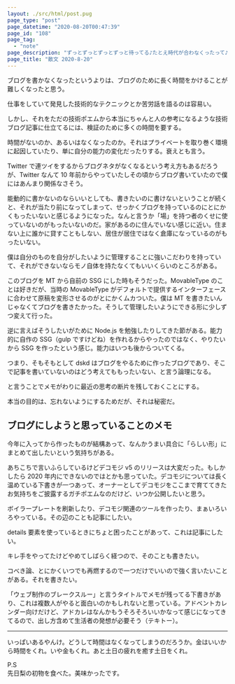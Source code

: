 ```yaml
---
layout: ./src/html/post.pug
page_type: "post"
page_datetime: "2020-08-20T00:47:39"
page_id: "108"
page_tag:
  - "note"
page_description: "ずっとずっとずっとずっと待ってる♪たとえ時代が合わなくったって♪"
page_title: "散文 2020-8-20"
---
```


ブログを書かなくなったというよりは、ブログのために長く時間をかけることが難しくなったと思う。

仕事をしていて発見した技術的なテクニックとか苦労話を語るのは容易い。

しかし、それをただの技術ポエムから本当にちゃんと人の参考になるような技術ブログ記事に仕立てるには、検証のために多くの時間を要する。

時間がないのか、あるいはなくなったのか。それはプライベートを取り巻く環境に起因していたり、単に自分の能力の変化だったりする。衰えとも言う。

Twitter で連ツイをするからブログネタがなくなるという考え方もあるだろうが、Twitter なんて 10 年前からやっていたしその頃からブログ書いていたので僕にはあんまり関係なさそう。

能動的に書かないのならいいとしても、書きたいのに書けないということが続くと、それが当たり前になってしまって、せっかくブログを持っているのにとにかくもったいないと感じるようになった。なんと言うか「場」を持つ者のくせに使っていないのがもったいないのだ。家があるのに住んでいない感じに近い。住まない上に誰かに貸すこともしない、居住が居住ではなく倉庫になっているのがもったいない。

僕は自分のものを自分がしたいように管理することに強いこだわりを持っていて、それができないならモノ自体を持たなくてもいいくらいのところがある。

このブログを MT から自前の SSG にした時もそうだった。MovableType のことは好きだが、当時の MovableType がデフォルトで提供するインターフェースに合わせて原稿を変形させるのがとにかくムカついた。僕は MT を書きたいんじゃなくてブログを書きたかった。そうして管理したいようにできる形に少しずつ変えて行った。

逆に言えばそうしたいがために Node.js を勉強したりしてきた節がある。能力的に自作の SSG（gulp ですけどね）を作れるからやったのではなく、やりたいから SSG を作ったという感じ。能力はいつも後からついてくる。

つまり、そもそもとして dskd はブログをやるために作ったブログであり、そこで記事を書いていないのはどう考えてももったいない、と言う論理になる。

と言うことでメモがわりに最近の思考の断片を残しておくことにする。

本当の目的は、忘れないようにするためだが、それは秘密だ。

## ブログにしようと思っていることのメモ

今年に入ってから作ったものが結構あって、なんかうまい具合に「らしい形」にまとめて出したいという気持ちがある。

あちこちで言いふらしているけどデコモジ v5 のリリースは大変だった。もしかしたら 2020 年内にできないのではとかも思っていた。デコモジについては長く温めている下書きが一つあって、オーナーとしてデコモジをここまで育ててきたお気持ちをご披露するガチポエムなのだけど、いつか公開したいと思う。

ボイラープレートを刷新したり、デコモジ関連のツールを作ったり、まぁいろいろやっている。その辺のことも記事にしたい。

details 要素を使っているときにちょと困ったことがあって、これは記事にしたい。

キレ手をやってたけどやめてしばらく経つので、そのことも書きたい。

コべき論、とにかくいつでも再燃するので一つだけでいいので強く言いたいことがある。それを書きたい。

「ウェブ制作のブレークスルー」と言うタイトルでメモが残ってる下書きがあり、これは複数人がやると面白いのかもしれないと思っている。アドベントカレンダー向けだけど、アドカレはなんかもうそろそろいいかなって感じになってきてるので、出し方含めて生活者の発想が必要そう（テキトー）。

---

いっぱいあるやんけ。どうして時間はなくなってしまうのだろうか。金はいいから時間をくれ。いや金もくれ。あと土日の疲れを癒す土日をくれ。

P.S  
先日梨の初物を食べた。美味かったです。
